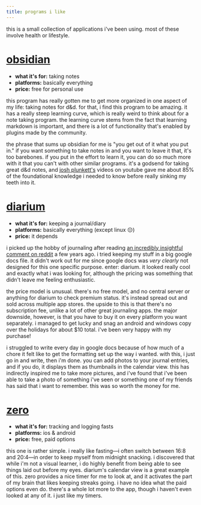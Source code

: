 ```yaml
---
title: programs i like
---
```


this is a small collection of applications i've been using. most of these involve health or lifestyle.

# [obsidian](https://obsidian.md/)
- **what it's for:** taking notes
- **platforms:** basically everything
- **price:** free for personal use

this program has really gotten me to get more organized in one aspect of my life: taking notes for d&d. for that, i find this program to be amazing. it has a really steep learning curve, which is really weird to think about for a note taking program. the learning curve stems from the fact that learning markdown is important, and there is a lot of functionality that's enabled by plugins made by the community.

the phrase that sums up obsidian for me is "you get out of it what you put in." if you want something to take notes in and you want to leave it that, it's too barebones. if you put in the effort to learn it, you can do so much more with it that you can't with other similar programs. it's a godsend for taking great d&d notes, and [josh plunkett's](https://www.youtube.com/@JoshPlunkett) videos on youtube gave me about 85% of the foundational knowledge i needed to know before really sinking my teeth into it.

# [diarium](https://diariumapp.com/)
- **what it's for:** keeping a journal/diary
- **platforms:** basically everything (except linux 😔)
- **price:** it depends

i picked up the hobby of journaling after reading [an incredibly insightful comment on reddit](https://www.reddit.com/r/AskReddit/comments/i7rwsh/comment/g142sr2/) a few years ago. i tried keeping my stuff in a big google docs file. it didn't work out for me since google docs was *very clearly* not designed for this one specific purpose. enter: diarium. it looked really cool and exactly what i was looking for, although the pricing was something that didn't leave me feeling enthusiastic.

the price model is unusual. there's no free model, and no central server or anything for diarium to check premium status. it's instead spread out and sold across multiple app stores. the upside to this is that there's no subscription fee, unlike a lot of other great journaling apps. the major downside, however, is that you have to buy it on every platform you want separately. i managed to get lucky and snag an android and windows copy over the holidays for about $10 total. i've been very happy with my purchase!

i struggled to write every day in google docs because of how much of a chore it felt like to get the formatting set up the way i wanted. with this, i just go in and write, then i'm done. you can add photos to your journal entries, and if you do, it displays them as thumbnails in the calendar view. this has indirectly inspired me to take more pictures, and i've found that i've been able to take a photo of something i've seen or something one of my friends has said that i want to remember. this was so worth the money for me.

# [zero](https://play.google.com/store/apps/details?id=com.zerofasting.zero&hl=en_US&gl=US)
- **what it's for:** tracking and logging fasts
- **platforms:** ios & android
- **price:** free, paid options

this one is rather simple. i really like fasting—i often switch between 16:8 and 20:4—in order to keep myself from midnight snacking. i discovered that while i'm not a visual learner, i do highly benefit from being able to see things laid out before my eyes. diarium's calendar view is a great example of this. zero provides a nice timer for me to look at, and it activates the part of my brain that likes keeping streaks going. i have no idea what the paid options even do. there's a whole lot more to the app, though i haven't even looked at any of it. i just like my timers.